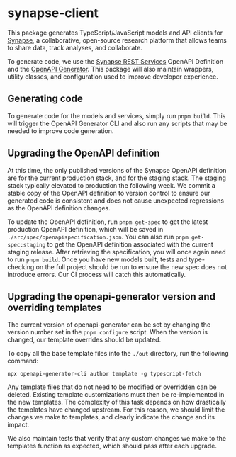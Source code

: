 # synapse-client

This package generates TypeScript/JavaScript models and API clients for [Synapse](https://www.synapse.org/), a collaborative, open-source research platform that allows teams to share data, track analyses, and collaborate.

To generate code, we use the [Synapse REST Services](https://rest-docs.synapse.org/rest/index.html) OpenAPI Definition and the [OpenAPI Generator](https://openapi-generator.tech/). This package will also maintain wrappers, utility classes, and configuration used to improve developer experience.

## Generating code

To generate code for the models and services, simply run `pnpm build`. This will trigger the OpenAPI Generator CLI and also run any scripts that may be needed to improve code generation.

## Upgrading the OpenAPI definition

At this time, the only published versions of the Synapse OpenAPI definition are for the current production stack, and for the staging stack. The staging stack typically elevated to production the following week.
We commit a stable copy of the OpenAPI definition to version control to ensure our generated code is consistent and does not cause unexpected regressions as the OpenAPI definition changes.

To update the OpenAPI definition, run `pnpm get-spec` to get the latest production OpenAPI definition, which will be saved in `./src/spec/openapispecification.json`.
You can also run `pnpm get-spec:staging` to get the OpenAPI definition associated with the current staging release. After retrieving the specification, you will once again need to run `pnpm build`.
Once you have new models built, tests and type-checking on the full project should be run to ensure the new spec does not introduce errors. Our CI process will catch this automatically.

## Upgrading the openapi-generator version and overriding templates

The current version of openapi-generator can be set by changing the version number set in the `pnpm configure` script.
When the version is changed, our template overrides should be updated.

To copy all the base template files into the `./out` directory, run the following command:

```shell
npx openapi-generator-cli author template -g typescript-fetch
```

Any template files that do not need to be modified or overridden can be deleted.
Existing template customizations must then be re-implemented in the new templates. The complexity of this task depends on how drastically the templates have changed upstream.
For this reason, we should limit the changes we make to templates, and clearly indicate the change and its impact.

We also maintain tests that verify that any custom changes we make to the templates function as expected, which should pass after each upgrade.
